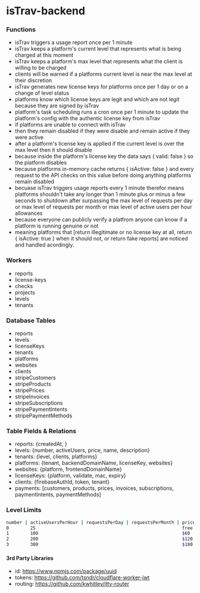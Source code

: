 isTrav-backend
========

### Functions
- isTrav triggers a usage report once per 1 minute
- isTrav keeps a platform's current level that represents what is being charged at this moment
- isTrav keeps a platform's max level that represents what the client is willing to be charged
- clients will be warned if a platforms current level is near the max level at their discretion
- isTrav generates new license keys for platforms once per 1 day or on a change of level status
- platforms know which license keys are legit and which are not legit because they are signed by isTrav
- platform's task scheduling runs a cron once per 1 minute to update the platform's config with the authentic license key from isTrav
- if platforms are unable to connect with isTrav 
- then they remain disabled if they were disable and remain active if they were active
- after a platform's license key is applied if the current level is over the max level then it should disable
- because inside the platform's license key the data says { valid: false } so the platform disables
- because platforms in-memory cache returns { isActive: false } and every request to the API checks on this value before doing anything platforms remain disabled
- becuase isTrav triggers usage reports every 1 minute therefor means platforms shouldn't take any longer than 1 minute plus or minus a few seconds to shutdown after surpassing the max level of requests per day or max level of requests per month or max level of active users per hour allowances
- because everyone can publicly verify a platfrom anyone can know if a platform is running genuine or not
- meaning platforms that [return illegitimate or no license key at all, return { isActive: true } when it should not, or return fake reports] are noticed and handled acordingly.

### Workers
- reports
- license-keys
- checks
- projects
- levels
- tenants

### Database Tables
- reports
- levels
- licenseKeys
- tenants
- platforms
- websites
- clients
- stripeCustomers            
- stripeProducts             
- stripePrices               
- stripeInvoices 
- stripeSubscriptions
- stripePaymentIntents
- stripePaymentMethods

### Table Fields & Relations
- reports: {createdAt, }
- levels: {number, activeUsers, price, name, description}
- tenants: {level, clients, platforms}
- platforms: {tenant, backendDomainName, licenseKey, websites}
- websites: {platform, frontendDomainName}
- licenseKeys: {platform, validate, mac, expiry}
- clients: {firebaseAuthId, token, tenant}
- payments: [customers, products, prices, invoices, subscriptions, paymentIntents, paymentMethods]

### Level Limits
```bash
number | activeUsersPerHour | requestsPerDay | requestsPerMonth | price
0        25                                                       free  
1        100                                                      $60
2        200                                                      $120
3        300                                                      $180
```

#### 3rd Party Libraries
- id: https://www.npmjs.com/package/uuid
- tokens: https://github.com/tsndr/cloudflare-worker-jwt
- routing: https://github.com/kwhitley/itty-router
